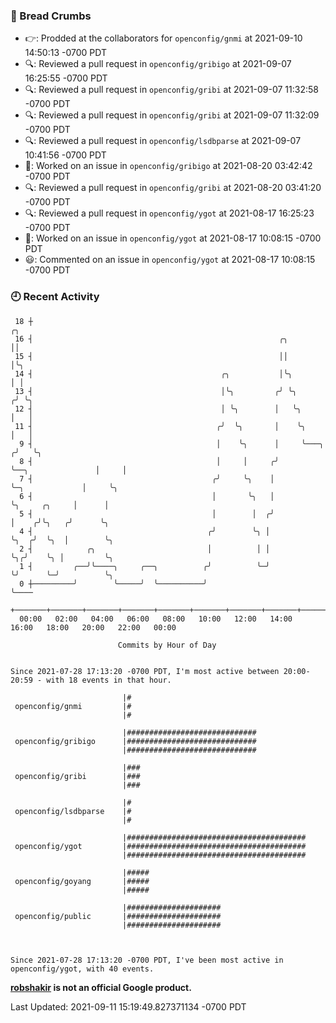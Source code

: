 ### 🍞 Bread Crumbs

 * 👉: Prodded at the collaborators for `openconfig/gnmi` at 2021-09-10 14:50:13 -0700 PDT
 * 🔍: Reviewed a pull request in  `openconfig/gribigo` at 2021-09-07 16:25:55 -0700 PDT
 * 🔍: Reviewed a pull request in  `openconfig/gribi` at 2021-09-07 11:32:58 -0700 PDT
 * 🔍: Reviewed a pull request in  `openconfig/gribi` at 2021-09-07 11:32:09 -0700 PDT
 * 🔍: Reviewed a pull request in  `openconfig/lsdbparse` at 2021-09-07 10:41:56 -0700 PDT
 * 👀: Worked on an issue in `openconfig/gribigo` at 2021-08-20 03:42:42 -0700 PDT
 * 🔍: Reviewed a pull request in  `openconfig/gribi` at 2021-08-20 03:41:20 -0700 PDT
 * 🔍: Reviewed a pull request in  `openconfig/ygot` at 2021-08-17 16:25:23 -0700 PDT
 * 👀: Worked on an issue in `openconfig/ygot` at 2021-08-17 10:08:15 -0700 PDT
 * 😃: Commented on an issue in `openconfig/ygot` at 2021-08-17 10:08:15 -0700 PDT

### 🕘 Recent Activity
```
 18 ┼                                                                                     ╭╮
 16 ┤                                                       ╭╮                            ││
 15 ┤                                                       ││                            │╰╮
 14 ┤                                          ╭╮           │╰╮                           │ │
 13 ┤                                          │╰╮         ╭╯ ╰╮                         ╭╯ ╰╮
 12 ┤                                          │ ╰╮        │   ╰╮                        │   │
 11 ┤                                         ╭╯  ╰╮       │    ╰╮                       │   │
  9 ┤                                         │    ╰╮      │     ╰───╮                  ╭╯   ╰╮
  8 ┤                                         │     │     ╭╯         ╰──╮               │     │
  7 ┤                                        ╭╯     ╰╮    │             ╰─╮             │     ╰╮
  6 ┤                                        │       ╰╮   │               ╰╮     ╭╮     │      │
  5 ┤                                        │        │  ╭╯                │    ╭╯╰╮   ╭╯      ╰╮
  4 ┤                                       ╭╯        ╰╮ │                 ╰╮  ╭╯  ╰╮  │        ╰╮
  2 ┤            ╭╮                         │          │ │                  ╰╮╭╯    ╰╮ │         ╰╮
  1 ┤         ╭──╯╰────╮     ╭──╮          ╭╯          ╰─╯                   ╰╯      ╰─╯          ╰╮
  0 ┼─────────╯        ╰─────╯  ╰──────────╯                                                       ╰────
    +───────+───────+───────+───────+───────+───────+───────+───────+───────+───────+───────+───────+────
  00:00   02:00   04:00   06:00   08:00   10:00   12:00   14:00   16:00   18:00   20:00   22:00   00:00   

						Commits by Hour of Day


Since 2021-07-28 17:13:20 -0700 PDT, I'm most active between 20:00-20:59 - with 18 events in that hour.

```



```
                         |#
 openconfig/gnmi         |#
                         |#

                         |#############################
 openconfig/gribigo      |#############################
                         |#############################

                         |###
 openconfig/gribi        |###
                         |###

                         |#
 openconfig/lsdbparse    |#
                         |#

                         |########################################
 openconfig/ygot         |########################################
                         |########################################

                         |#####
 openconfig/goyang       |#####
                         |#####

                         |#####################
 openconfig/public       |#####################
                         |#####################



Since 2021-07-28 17:13:20 -0700 PDT, I've been most active in openconfig/ygot, with 40 events.

```
**[robshakir](mailto:robjs@google.com) is not an official Google product.**  


Last Updated: 2021-09-11 15:19:49.827371134 -0700 PDT
